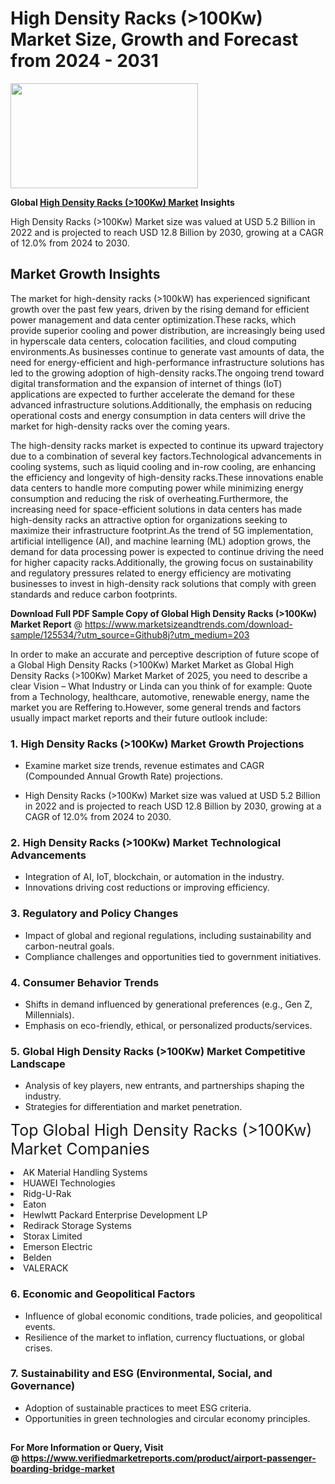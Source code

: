 <H1>High Density Racks (>100Kw) Market Size, Growth and Forecast from 2024 - 2031</H1><img class="aligncenter size-medium wp-image-584254" src="https://thirdeyenews.in/wp-content/uploads/2024/09/Global-Market-Research-300x168.jpeg" alt="" width="300" height="168" /><p><strong>Global&nbsp;<a href="https://www.marketsizeandtrends.com/download-sample/125534/?utm_source=Github8j?utm_medium=203">High Density Racks (>100Kw) Market</a> Insights</strong></p><p>High Density Racks (>100Kw) Market size was valued at USD 5.2 Billion in 2022 and is projected to reach USD 12.8 Billion by 2030, growing at a CAGR of 12.0% from 2024 to 2030.</p><p><h2>Market Growth Insights</h2> <p>The market for high-density racks (>100kW) has experienced significant growth over the past few years, driven by the rising demand for efficient power management and data center optimization.These racks, which provide superior cooling and power distribution, are increasingly being used in hyperscale data centers, colocation facilities, and cloud computing environments.As businesses continue to generate vast amounts of data, the need for energy-efficient and high-performance infrastructure solutions has led to the growing adoption of high-density racks.The ongoing trend toward digital transformation and the expansion of internet of things (IoT) applications are expected to further accelerate the demand for these advanced infrastructure solutions.Additionally, the emphasis on reducing operational costs and energy consumption in data centers will drive the market for high-density racks over the coming years.</p> <p>The high-density racks market is expected to continue its upward trajectory due to a combination of several key factors.Technological advancements in cooling systems, such as liquid cooling and in-row cooling, are enhancing the efficiency and longevity of high-density racks.These innovations enable data centers to handle more computing power while minimizing energy consumption and reducing the risk of overheating.Furthermore, the increasing need for space-efficient solutions in data centers has made high-density racks an attractive option for organizations seeking to maximize their infrastructure footprint.As the trend of 5G implementation, artificial intelligence (AI), and machine learning (ML) adoption grows, the demand for data processing power is expected to continue driving the need for higher capacity racks.Additionally, the growing focus on sustainability and regulatory pressures related to energy efficiency are motivating businesses to invest in high-density rack solutions that comply with green standards and reduce carbon footprints.</p> <p><span class=""><strong>Download Full PDF Sample Copy of Global High Density Racks (>100Kw) Market Report</strong> @ <a href="https://www.marketsizeandtrends.com/download-sample/125534/?utm_source=Github8j?utm_medium=203" target="_blank">https://www.marketsizeandtrends.com/download-sample/125534/?utm_source=Github8j?utm_medium=203</a></span></p><p>In order to make an accurate and perceptive description of future scope of a Global&nbsp;High Density Racks (>100Kw) Market Market as Global&nbsp;High Density Racks (>100Kw) Market Market of 2025, you need to describe a clear Vision &ndash; What Industry or Linda can you think of for example: Quote from a Technology, healthcare, automotive, renewable energy, name the market you are Reffering to.However, some general trends and factors usually impact market reports and their future outlook include:</p><h3>1.&nbsp;<strong>High Density Racks (>100Kw) Market Growth Projections</strong></h3><ul><li>Examine market size trends, revenue estimates and CAGR (Compounded Annual Growth Rate) projections.</li><li><p>High Density Racks (>100Kw) Market size was valued at USD 5.2 Billion in 2022 and is projected to reach USD 12.8 Billion by 2030, growing at a CAGR of 12.0% from 2024 to 2030.</p></li></ul><h3>2.&nbsp;<strong>High Density Racks (>100Kw) Market Technological Advancements</strong></h3><ul><li>Integration of AI, IoT, blockchain, or automation in the industry.</li><li>Innovations driving cost reductions or improving efficiency.</li></ul><h3>3.&nbsp;<strong>Regulatory and Policy Changes</strong></h3><ul><li>Impact of global and regional regulations, including sustainability and carbon-neutral goals.</li><li>Compliance challenges and opportunities tied to government initiatives.</li></ul><h3>4.&nbsp;<strong>Consumer Behavior Trends</strong></h3><ul><li>Shifts in demand influenced by generational preferences (e.g., Gen Z, Millennials).</li><li>Emphasis on eco-friendly, ethical, or personalized products/services.</li></ul><h3>5.&nbsp;<strong>Global High Density Racks (>100Kw) Market Competitive Landscape</strong></h3><ul><li>Analysis of key players, new entrants, and partnerships shaping the industry.</li><li>Strategies for differentiation and market penetration.</li></ul><p data-pm-slice="1 1 []"><span style="color: inherit; font-family: inherit; font-size: 25px;">Top Global High Density Racks (>100Kw) Market Companies</span></p><div class="" data-test-id=""><p><li>AK Material Handling Systems</li><li> HUAWEI Technologies</li><li> Ridg-U-Rak</li><li> Eaton</li><li> Hewlwtt Packard Enterprise Development LP</li><li> Redirack Storage Systems</li><li> Storax Limited</li><li> Emerson Electric</li><li> Belden</li><li> VALERACK</li></p></div><h3>6.&nbsp;<strong>Economic and Geopolitical Factors</strong></h3><ul><li>Influence of global economic conditions, trade policies, and geopolitical events.</li><li>Resilience of the market to inflation, currency fluctuations, or global crises.</li></ul><h3>7.&nbsp;<strong>Sustainability and ESG (Environmental, Social, and Governance)</strong></h3><ul><li>Adoption of sustainable practices to meet ESG criteria.</li><li>Opportunities in green technologies and circular economy principles.</li></ul><h2><strong style="font-size: 14px;">For More Information or Query, Visit @&nbsp;</strong><a style="background-color: #ffffff; font-size: 14px;" href="https://www.marketsizeandtrends.com/report/high-density-racks-100kw-market/" target="_blank">https://www.verifiedmarketreports.com/product/airport-passenger-boarding-bridge-market</a></h2>